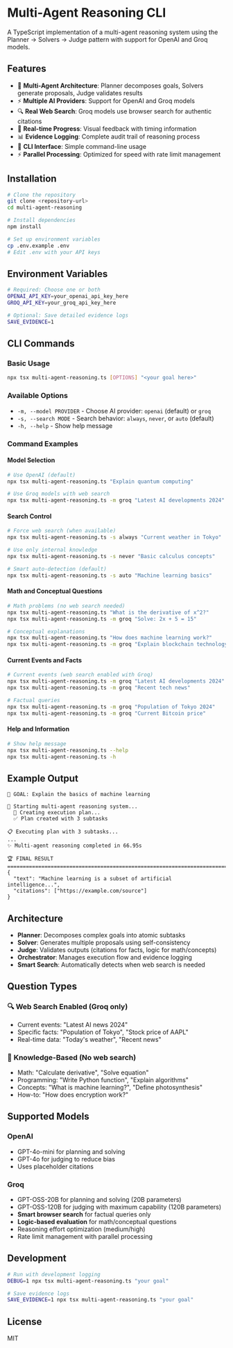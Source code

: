 # Multi-Agent Reasoning CLI

A TypeScript implementation of a multi-agent reasoning system using the Planner → Solvers → Judge pattern with support for OpenAI and Groq models.

## Features

- 🧠 **Multi-Agent Architecture**: Planner decomposes goals, Solvers generate proposals, Judge validates results
- ⚡ **Multiple AI Providers**: Support for OpenAI and Groq models
- 🔍 **Real Web Search**: Groq models use browser search for authentic citations
- 🔄 **Real-time Progress**: Visual feedback with timing information
- 📊 **Evidence Logging**: Complete audit trail of reasoning process
- 🎯 **CLI Interface**: Simple command-line usage
- ⚡ **Parallel Processing**: Optimized for speed with rate limit management

## Installation

```bash
# Clone the repository
git clone <repository-url>
cd multi-agent-reasoning

# Install dependencies
npm install

# Set up environment variables
cp .env.example .env
# Edit .env with your API keys
```

## Environment Variables

```bash
# Required: Choose one or both
OPENAI_API_KEY=your_openai_api_key_here
GROQ_API_KEY=your_groq_api_key_here

# Optional: Save detailed evidence logs
SAVE_EVIDENCE=1
```

## CLI Commands

### Basic Usage
```bash
npx tsx multi-agent-reasoning.ts [OPTIONS] "<your goal here>"
```

### Available Options
- `-m, --model PROVIDER` - Choose AI provider: `openai` (default) or `groq`
- `-s, --search MODE` - Search behavior: `always`, `never`, or `auto` (default)
- `-h, --help` - Show help message

### Command Examples

#### Model Selection
```bash
# Use OpenAI (default)
npx tsx multi-agent-reasoning.ts "Explain quantum computing"

# Use Groq models with web search
npx tsx multi-agent-reasoning.ts -m groq "Latest AI developments 2024"
```

#### Search Control
```bash
# Force web search (when available)
npx tsx multi-agent-reasoning.ts -s always "Current weather in Tokyo"

# Use only internal knowledge
npx tsx multi-agent-reasoning.ts -s never "Basic calculus concepts"

# Smart auto-detection (default)
npx tsx multi-agent-reasoning.ts -s auto "Machine learning basics"
```

#### Math and Conceptual Questions
```bash
# Math problems (no web search needed)
npx tsx multi-agent-reasoning.ts "What is the derivative of x^2?"
npx tsx multi-agent-reasoning.ts -m groq "Solve: 2x + 5 = 15"

# Conceptual explanations
npx tsx multi-agent-reasoning.ts "How does machine learning work?"
npx tsx multi-agent-reasoning.ts -m groq "Explain blockchain technology"
```

#### Current Events and Facts
```bash
# Current events (web search enabled with Groq)
npx tsx multi-agent-reasoning.ts -m groq "Latest AI developments 2024"
npx tsx multi-agent-reasoning.ts -m groq "Recent tech news"

# Factual queries
npx tsx multi-agent-reasoning.ts -m groq "Population of Tokyo 2024"
npx tsx multi-agent-reasoning.ts -m groq "Current Bitcoin price"
```

#### Help and Information
```bash
# Show help message
npx tsx multi-agent-reasoning.ts --help
npx tsx multi-agent-reasoning.ts -h
```

## Example Output

```
🎯 GOAL: Explain the basics of machine learning

🚀 Starting multi-agent reasoning system...
  🔄 Creating execution plan...
  ✅ Plan created with 3 subtasks

📋 Executing plan with 3 subtasks...
...
✨ Multi-agent reasoning completed in 66.95s

🏆 FINAL RESULT
================================================================================
{
  "text": "Machine learning is a subset of artificial intelligence...",
  "citations": ["https://example.com/source"]
}
```

## Architecture

- **Planner**: Decomposes complex goals into atomic subtasks
- **Solver**: Generates multiple proposals using self-consistency
- **Judge**: Validates outputs (citations for facts, logic for math/concepts)
- **Orchestrator**: Manages execution flow and evidence logging
- **Smart Search**: Automatically detects when web search is needed

## Question Types

### 🔍 **Web Search Enabled** (Groq only)
- Current events: "Latest AI news 2024"
- Specific facts: "Population of Tokyo", "Stock price of AAPL"
- Real-time data: "Today's weather", "Recent news"

### 🧠 **Knowledge-Based** (No web search)
- Math: "Calculate derivative", "Solve equation"
- Programming: "Write Python function", "Explain algorithms"
- Concepts: "What is machine learning?", "Define photosynthesis"
- How-to: "How does encryption work?"

## Supported Models

### OpenAI
- GPT-4o-mini for planning and solving
- GPT-4o for judging to reduce bias
- Uses placeholder citations

### Groq  
- GPT-OSS-20B for planning and solving (20B parameters)
- GPT-OSS-120B for judging with maximum capability (120B parameters)
- **Smart browser search** for factual queries only
- **Logic-based evaluation** for math/conceptual questions
- Reasoning effort optimization (medium/high)
- Rate limit management with parallel processing

## Development

```bash
# Run with development logging
DEBUG=1 npx tsx multi-agent-reasoning.ts "your goal"

# Save evidence logs
SAVE_EVIDENCE=1 npx tsx multi-agent-reasoning.ts "your goal"
```

## License

MIT